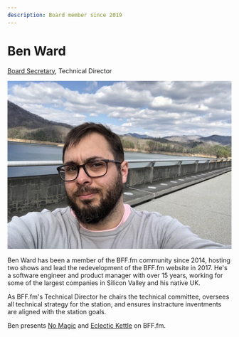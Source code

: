 ```yaml
---
description: Board member since 2019
---
```


# Ben Ward

[Board Secretary](../roles/secretary.md), Technical Director

![](../../.gitbook/assets/damn.jpg)

Ben Ward has been a member of the BFF.fm community since 2014, hosting two shows and lead the redevelopment of the BFF.fm website in 2017. He's a software engineer and product manager with over 15 years, working for some of the largest companies in Silicon Valley and his native UK.

As BFF.fm's Technical Director he chairs the technical committee, oversees all technical strategy for the station, and ensures instracture inventments are aligned with the station goals.

Ben presents [No Magic](https://bff.fm/shows/nomagic) and [Eclectic Kettle](https://bff.fm/shows/eclectic-kettle) on BFF.fm.

